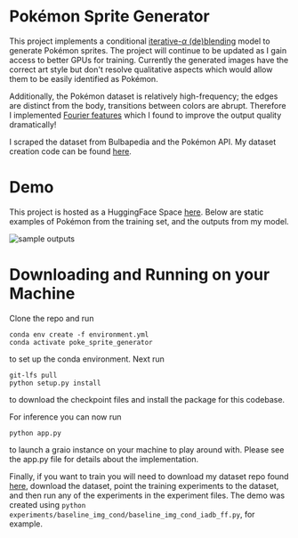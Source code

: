 # Pokémon Sprite Generator

This project implements a conditional [iterative-$\alpha$ (de)blending](https://arxiv.org/pdf/2305.03486) model to generate Pokémon sprites. The project will continue to be updated as I gain access to better GPUs for training. Currently the generated images have the correct art style but don't resolve qualitative aspects which would allow them to be easily identified as Pokémon.

Additionally, the Pokémon dataset is relatively high-frequency; the edges are distinct from the body, transitions between colors are abrupt. Therefore I implemented [Fourier features](https://github.com/tancik/fourier-feature-networks) which I found to improve the output quality dramatically!

I scraped the dataset from Bulbapedia and the Pokémon API. My dataset creation code can be found [here](https://github.com/KyroChi/pokemon-sprite-dataset).

# Demo

This project is hosted as a HuggingFace Space [here](https://huggingface.co/spaces/krchickering/pokemon_generator). Below are static examples of Pokémon from the training set, and the outputs from my model.

![sample outputs](/resources/sample_output.png)

# Downloading and Running on your Machine
Clone the repo and run
```
conda env create -f environment.yml 
conda activate poke_sprite_generator
```
to set up the conda environment. Next run
```
git-lfs pull
python setup.py install
```
to download the checkpoint files and install the package for this codebase.

For inference you can now run
```
python app.py
```
to launch a graio instance on your machine to play around with. Please see the app.py file for details about the implementation.

Finally, if you want to train you will need to download my dataset repo found [here](https://github.com/KyroChi), download the dataset, point the training experiments to the dataset, and then run any of the experiments in the experiment files. The demo was created using `python experiments/baseline_img_cond/baseline_img_cond_iadb_ff.py`, for example.
